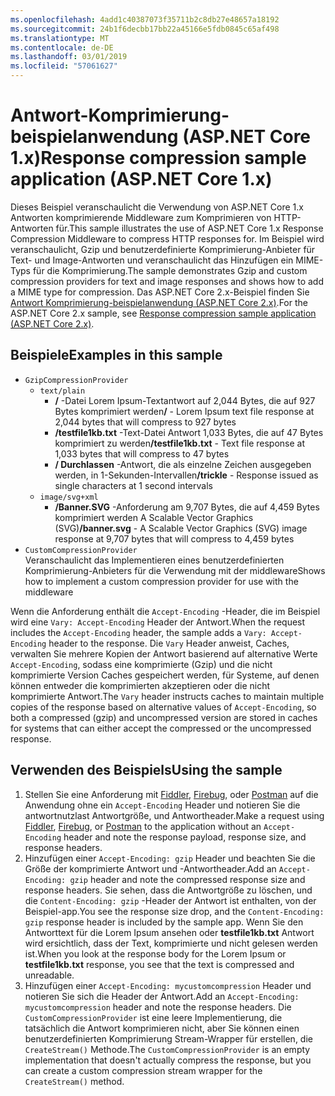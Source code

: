```yaml
---
ms.openlocfilehash: 4add1c40387073f35711b2c8db27e48657a18192
ms.sourcegitcommit: 24b1f6decbb17bb22a45166e5fdb0845c65af498
ms.translationtype: MT
ms.contentlocale: de-DE
ms.lasthandoff: 03/01/2019
ms.locfileid: "57061627"
---
```

# <a name="response-compression-sample-application-aspnet-core-1x"></a><span data-ttu-id="4693a-101">Antwort-Komprimierung-beispielanwendung (ASP.NET Core 1.x)</span><span class="sxs-lookup"><span data-stu-id="4693a-101">Response compression sample application (ASP.NET Core 1.x)</span></span>

<span data-ttu-id="4693a-102">Dieses Beispiel veranschaulicht die Verwendung von ASP.NET Core 1.x Antworten komprimierende Middleware zum Komprimieren von HTTP-Antworten für.</span><span class="sxs-lookup"><span data-stu-id="4693a-102">This sample illustrates the use of ASP.NET Core 1.x Response Compression Middleware to compress HTTP responses for.</span></span> <span data-ttu-id="4693a-103">Im Beispiel wird veranschaulicht, Gzip und benutzerdefinierte Komprimierung-Anbieter für Text- und Image-Antworten und veranschaulicht das Hinzufügen ein MIME-Typs für die Komprimierung.</span><span class="sxs-lookup"><span data-stu-id="4693a-103">The sample demonstrates Gzip and custom compression providers for text and image responses and shows how to add a MIME type for compression.</span></span> <span data-ttu-id="4693a-104">Das ASP.NET Core 2.x-Beispiel finden Sie [Antwort Komprimierung-beispielanwendung (ASP.NET Core 2.x)](https://github.com/aspnet/Docs/tree/master/aspnetcore/performance/response-compression/samples/2.x).</span><span class="sxs-lookup"><span data-stu-id="4693a-104">For the ASP.NET Core 2.x sample, see [Response compression sample application (ASP.NET Core 2.x)](https://github.com/aspnet/Docs/tree/master/aspnetcore/performance/response-compression/samples/2.x).</span></span>

## <a name="examples-in-this-sample"></a><span data-ttu-id="4693a-105">Beispiele</span><span class="sxs-lookup"><span data-stu-id="4693a-105">Examples in this sample</span></span>

* `GzipCompressionProvider`
  * `text/plain`
    * <span data-ttu-id="4693a-106">**/** -Datei Lorem Ipsum-Textantwort auf 2,044 Bytes, die auf 927 Bytes komprimiert werden</span><span class="sxs-lookup"><span data-stu-id="4693a-106">**/** - Lorem Ipsum text file response at 2,044 bytes that will compress to 927 bytes</span></span>
    * <span data-ttu-id="4693a-107">**/testfile1kb.txt** -Text-Datei Antwort 1,033 Bytes, die auf 47 Bytes komprimiert zu werden</span><span class="sxs-lookup"><span data-stu-id="4693a-107">**/testfile1kb.txt** - Text file response at 1,033 bytes that will compress to 47 bytes</span></span>
    * <span data-ttu-id="4693a-108">**/ Durchlassen** -Antwort, die als einzelne Zeichen ausgegeben werden, in 1-Sekunden-Intervallen</span><span class="sxs-lookup"><span data-stu-id="4693a-108">**/trickle** - Response issued as single characters at 1 second intervals</span></span>
  * `image/svg+xml`
    * <span data-ttu-id="4693a-109">**/Banner.SVG** -Anforderung am 9,707 Bytes, die auf 4,459 Bytes komprimiert werden A Scalable Vector Graphics (SVG)</span><span class="sxs-lookup"><span data-stu-id="4693a-109">**/banner.svg** - A Scalable Vector Graphics (SVG) image response at 9,707 bytes that will compress to 4,459 bytes</span></span>
* `CustomCompressionProvider`<br><span data-ttu-id="4693a-110">Veranschaulicht das Implementieren eines benutzerdefinierten Komprimierung-Anbieters für die Verwendung mit der middleware</span><span class="sxs-lookup"><span data-stu-id="4693a-110">Shows how to implement a custom compression provider for use with the middleware</span></span>

<span data-ttu-id="4693a-111">Wenn die Anforderung enthält die `Accept-Encoding` -Header, die im Beispiel wird eine `Vary: Accept-Encoding` Header der Antwort.</span><span class="sxs-lookup"><span data-stu-id="4693a-111">When the request includes the `Accept-Encoding` header, the sample adds a `Vary: Accept-Encoding` header to the response.</span></span> <span data-ttu-id="4693a-112">Die `Vary` Header anweist, Caches, verwalten Sie mehrere Kopien der Antwort basierend auf alternative Werte `Accept-Encoding`, sodass eine komprimierte (Gzip) und die nicht komprimierte Version Caches gespeichert werden, für Systeme, auf denen können entweder die komprimierten akzeptieren oder die nicht komprimierte Antwort.</span><span class="sxs-lookup"><span data-stu-id="4693a-112">The `Vary` header instructs caches to maintain multiple copies of the response based on alternative values of `Accept-Encoding`, so both a compressed (gzip) and uncompressed version are stored in caches for systems that can either accept the compressed or the uncompressed response.</span></span>

## <a name="using-the-sample"></a><span data-ttu-id="4693a-113">Verwenden des Beispiels</span><span class="sxs-lookup"><span data-stu-id="4693a-113">Using the sample</span></span>

1. <span data-ttu-id="4693a-114">Stellen Sie eine Anforderung mit [Fiddler](http://www.telerik.com/fiddler), [Firebug](http://getfirebug.com/), oder [Postman](https://www.getpostman.com/) auf die Anwendung ohne ein `Accept-Encoding` Header und notieren Sie die antwortnutzlast Antwortgröße, und Antwortheader.</span><span class="sxs-lookup"><span data-stu-id="4693a-114">Make a request using [Fiddler](http://www.telerik.com/fiddler), [Firebug](http://getfirebug.com/), or [Postman](https://www.getpostman.com/) to the application without an `Accept-Encoding` header and note the response payload, response size, and response headers.</span></span>
1. <span data-ttu-id="4693a-115">Hinzufügen einer `Accept-Encoding: gzip` Header und beachten Sie die Größe der komprimierte Antwort und -Antwortheader.</span><span class="sxs-lookup"><span data-stu-id="4693a-115">Add an `Accept-Encoding: gzip` header and note the compressed response size and response headers.</span></span> <span data-ttu-id="4693a-116">Sie sehen, dass die Antwortgröße zu löschen, und die `Content-Encoding: gzip` -Header der Antwort ist enthalten, von der Beispiel-app.</span><span class="sxs-lookup"><span data-stu-id="4693a-116">You see the response size drop, and the `Content-Encoding: gzip` response header is included by the sample app.</span></span> <span data-ttu-id="4693a-117">Wenn Sie den Antworttext für die Lorem Ipsum ansehen oder **testfile1kb.txt** Antwort wird ersichtlich, dass der Text, komprimierte und nicht gelesen werden ist.</span><span class="sxs-lookup"><span data-stu-id="4693a-117">When you look at the response body for the Lorem Ipsum or **testfile1kb.txt** response, you see that the text is compressed and unreadable.</span></span>
1. <span data-ttu-id="4693a-118">Hinzufügen einer `Accept-Encoding: mycustomcompression` Header und notieren Sie sich die Header der Antwort.</span><span class="sxs-lookup"><span data-stu-id="4693a-118">Add an `Accept-Encoding: mycustomcompression` header and note the response headers.</span></span> <span data-ttu-id="4693a-119">Die `CustomCompressionProvider` ist eine leere Implementierung, die tatsächlich die Antwort komprimieren nicht, aber Sie können einen benutzerdefinierten Komprimierung Stream-Wrapper für erstellen, die `CreateStream()` Methode.</span><span class="sxs-lookup"><span data-stu-id="4693a-119">The `CustomCompressionProvider` is an empty implementation that doesn't actually compress the response, but you can create a custom compression stream wrapper for the `CreateStream()` method.</span></span>
